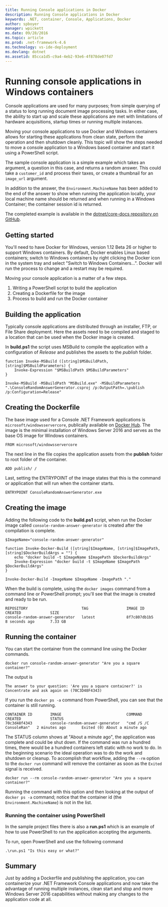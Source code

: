 ```yaml
---
title: Running Console applications in Docker
description: Running Console applications in Docker
keywords: .NET, container, Console, Applications, Docker
author: spboyer
manager: wpickett
ms.date: 09/28/2016
ms.topic: article
ms.prod: .net-framework-4.6
ms.technology: vs-ide-deployment
ms.devlang: dotnet
ms.assetid: 85cca1d5-c9a4-4eb2-93e6-4f878de07fd7
---
```


# Running console applications in Windows containers

Console applications are used for many purposes; from simple querying of a status to long running document image processing tasks. In either case, the ability to start up and scale these applications are met with limitations of hardware acquisitions, startup times or running multiple instances.

Moving your console applications to use Docker and Windows containers allows for starting these applications from clean state, perform the operation and then shutdown cleanly. This topic will show the steps needed to move a console application to a Windows based container and start it using a PowerShell script.

The sample console application is a simple example which takes an argument, a question in this case, and returns a random answer. This could take a `customer_id` and process their taxes, or create a thumbnail for an `image_url` argument.

In addition to the answer, the `Environment.MachineName` has been added to the end of the answer to show when running the application locally, your local machine name should be returned and when running in a Windows Container; the container session id is returned.

The completed example is available in the [dotnet/core-docs repository on GitHub](https://github.com/dotnet/core-docs/tree/master/samples/framework/docker/ConsoleRandomAnswerGenerator).

## Getting started
You'll need to have Docker for Windows, version 1.12 Beta 26 or higher to support Windows containers. By default, Docker enables Linux based containers; switch to Windows containers by right clicking the Docker icon in the system tray and select "Switch to Windows Containers...". Docker will run the process to change and a restart may be required.

Moving your console application is a matter of a few steps.

1. Writing a PowerShell script to build the application
1. Creating a Dockerfile for the image
1. Process to build and run the Docker container

## Building the application
Typically console applications are distributed through an installer, FTP, or File Share deployment. Here the assets need to be compiled and staged to a location that can be used when the Docker image is created.

In **build.ps1** the script uses MSBuild to compile the application with a configuration of *Release* and publishes the assets to the *publish* folder.

```
function Invoke-MSBuild ([string]$MSBuildPath, [string]$MSBuildParameters) {
    Invoke-Expression "$MSBuildPath $MSBuildParameters"
}

Invoke-MSBuild -MSBuildPath "MSBuild.exe" -MSBuildParameters ".\ConsoleRandomAnswerGenerator.csproj /p:OutputPath=.\publish /p:Configuration=Release"
```

## Creating the Dockerfile
The base image used for a Console .NET Framework applications is `microsoft/windowsservercore`, publically available on [Docker Hub](https://hub.docker.com/r/microsoft/windowsservercore/). The image is the minimal installation of Windows Server 2016 and serves as the base OS image for Windows containers.

```
FROM microsoft/windowsservercore
```

The next line in the file copies the application assets from the **publish** folder to root folder of the container.

```
ADD publish/ /
```

Last, setting the ENTRYPOINT of the image states that this is the command or application that will run when the container starts. 
```
ENTRYPOINT ConsoleRandomAnswerGenerator.exe
```

## Creating the image
Adding the following code to the **build.ps1** script, when run the Docker image called `console-random-answer-generator` is created after the compilation is complete.

```
$ImageName="console-random-answer-generator"

function Invoke-Docker-Build ([string]$ImageName, [string]$ImagePath, [string]$DockerBuildArgs = "") {
    echo "docker build -t $ImageName $ImagePath $DockerBuildArgs"
    Invoke-Expression "docker build -t $ImageName $ImagePath $DockerBuildArgs"
}

Invoke-Docker-Build -ImageName $ImageName -ImagePath "."
```

When the build is complete, using the `docker images` command from a command line or PowerShell prompt; you'll see that the image is created and ready to be run.

```
REPOSITORY                        TAG                 IMAGE ID            CREATED             SIZE
console-random-answer-generator   latest              8f7c807db1b5        8 seconds ago       7.33 GB
```

## Running the container
You can start the container from the command line using the Docker commands.

```
docker run console-random-answer-generator "Are you a square container?"
```

The output is

```
The answer to your question: 'Are you a square container?' is Concentrate and ask again on (70C3D48F4343)
```

If you run the `docker ps -a` command from PowerShell, you can see that the container is still running.

```
CONTAINER ID        IMAGE                             COMMAND                  CREATED             STATUS                          
70c3d48f4343        console-random-answer-generator   "cmd /S /C ConsoleRan"   2 minutes ago       Exited (0) About a minute ago      
```

The STATUS column shows at "About a minute ago", the application was complete and could be shut down. If the command was run a hundred times, there would be a hundred containers left static with no work to do. In the beginning scenario the ideal operation was to do the work and shutdown or cleanup. To accomplish that workflow, adding the `--rm` option to the `docker run` command will remove the container as soon as the `Exited` signal is received.

```
docker run --rm console-random-answer-generator "Are you a square container?"
```

Running the command with this option and then looking at the output of `docker ps -a` command; notice that the container id (the `Environment.MachineName`) is not in the list.

### Running the container using PowerShell
In the sample project files there is also a **run.ps1** which is an example of how to use PowerShell to run the application accepting the arguments.

To run, open PowerShell and use the following command

```
.\run.ps1 "Is this easy or what?"
```

## Summary
Just by adding a Dockerfile and publishing the application, you can containerize your .NET Framework Console applications and now take the advantage of running multiple instances, clean start and stop and more Windows Server 2016 capabilities without making any changes to the application code at all.
